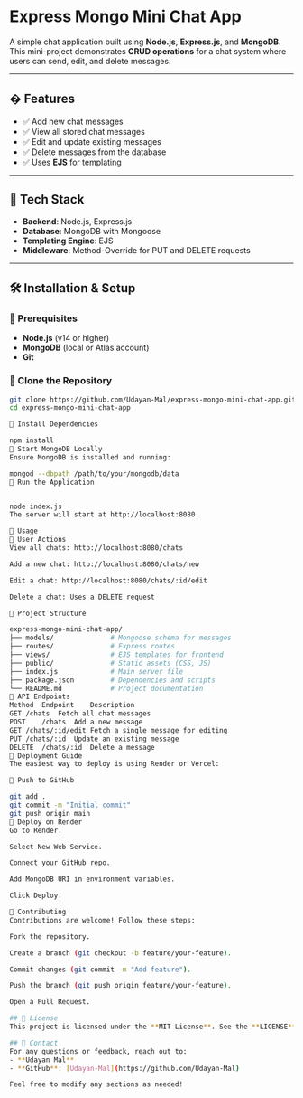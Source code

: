 # Express Mongo Mini Chat App

A simple chat application built using **Node.js**, **Express.js**, and **MongoDB**. This mini-project demonstrates **CRUD operations** for a chat system where users can send, edit, and delete messages.

---

## � Features

- ✅ Add new chat messages  
- ✅ View all stored chat messages  
- ✅ Edit and update existing messages  
- ✅ Delete messages from the database  
- ✅ Uses **EJS** for templating  

---

## 📌 Tech Stack

- **Backend**: Node.js, Express.js  
- **Database**: MongoDB with Mongoose  
- **Templating Engine**: EJS  
- **Middleware**: Method-Override for PUT and DELETE requests  

---

## 🛠 Installation & Setup

### 📌 Prerequisites
- **Node.js** (v14 or higher)
- **MongoDB** (local or Atlas account)
- **Git**

### 🔹 Clone the Repository
```bash
git clone https://github.com/Udayan-Mal/express-mongo-mini-chat-app.git
cd express-mongo-mini-chat-app

🔹 Install Dependencies

npm install
🔹 Start MongoDB Locally
Ensure MongoDB is installed and running:

mongod --dbpath /path/to/your/mongodb/data
🔹 Run the Application


node index.js
The server will start at http://localhost:8080.

📌 Usage
🔹 User Actions
View all chats: http://localhost:8080/chats

Add a new chat: http://localhost:8080/chats/new

Edit a chat: http://localhost:8080/chats/:id/edit

Delete a chat: Uses a DELETE request

📂 Project Structure

express-mongo-mini-chat-app/
├── models/              # Mongoose schema for messages
├── routes/              # Express routes
├── views/               # EJS templates for frontend
├── public/              # Static assets (CSS, JS)
├── index.js             # Main server file
├── package.json         # Dependencies and scripts
└── README.md            # Project documentation
🔗 API Endpoints
Method	Endpoint	Description
GET	/chats	Fetch all chat messages
POST	/chats	Add a new message
GET	/chats/:id/edit	Fetch a single message for editing
PUT	/chats/:id	Update an existing message
DELETE	/chats/:id	Delete a message
🚀 Deployment Guide
The easiest way to deploy is using Render or Vercel:

🔹 Push to GitHub

git add .
git commit -m "Initial commit"
git push origin main
🔹 Deploy on Render
Go to Render.

Select New Web Service.

Connect your GitHub repo.

Add MongoDB URI in environment variables.

Click Deploy!

🤝 Contributing
Contributions are welcome! Follow these steps:

Fork the repository.

Create a branch (git checkout -b feature/your-feature).

Commit changes (git commit -m "Add feature").

Push the branch (git push origin feature/your-feature).

Open a Pull Request.

## 📜 License
This project is licensed under the **MIT License**. See the **LICENSE** file for details.

## 📧 Contact
For any questions or feedback, reach out to:
- **Udayan Mal**
- **GitHub**: [Udayan-Mal](https://github.com/Udayan-Mal)

Feel free to modify any sections as needed!